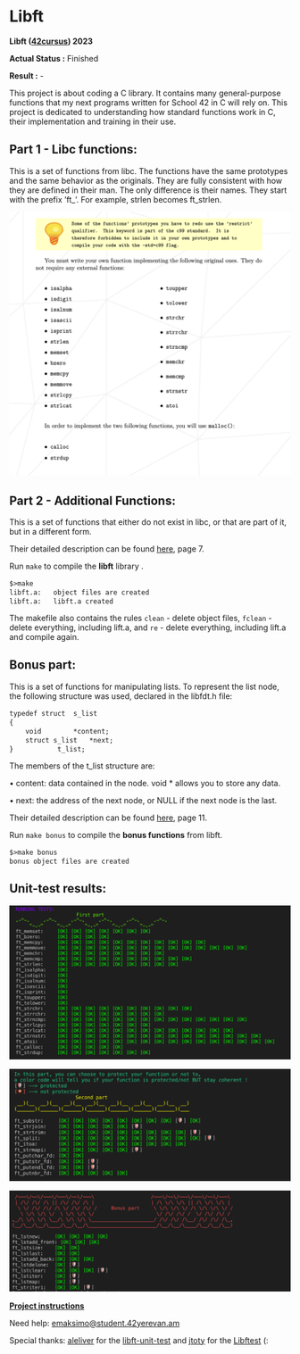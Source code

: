 # Libft

**Libft ([42cursus](https://www.42.fr)) 2023**

**Actual Status :** Finished

**Result :** -

This project is about coding a C library. It contains many general-purpose functions that my next programs written for School 42 in C will rely on. This project is dedicated to understanding how standard functions work in С, their implementation and training in their use.

## Part 1 - Libc functions:

This is a set of functions from libc. The functions have the
same prototypes and the same behavior as the originals. They are fully consistent with how they are defined in their man. The only difference is their names. They
start with the prefix ’ft_’. For example, strlen becomes ft_strlen.

![functions libc](https://github.com/AGolz/Libft_42Yerevan/blob/b0ef7a56eee8dd51558501abfef693085bc80a5c/image/Screen%20Shot%202023-01-18%20at%205.48.46%20AM.png)

## Part 2 - Additional Functions:

This is a set of functions that either do not exist in libc,
or that are part of it, but in a different form.

Their detailed description can be found [here](https://github.com/AGolz/Libft_42Yerevan/blob/main/en.subject.pdf), page 7.

Run `make` to compile the **libft** library .

```
$>make
libft.a:   object files are created
libft.a:   libft.a created
```

The makefile also contains the rules `clean` - delete object files, `fclean` - delete everything, including lift.a, and `re` - delete everything, including lift.a and compile again.

## Bonus part:

This is a set of functions for manipulating lists. To represent the list node, the following structure was used, declared in the libfdt.h file:

```
typedef struct	s_list
{
	void		*content;
	struct s_list	*next;
}			t_list;
```

The members of the t_list structure are:

• content: data contained in the node.
  void * allows you to store any data.

• next: the address of the next node, or NULL if the next node is the last.

Their detailed description can be found [here](https://github.com/AGolz/Libft_42Yerevan/blob/main/en.subject.pdf), page 11.

Run `make bonus` to compile the **bonus functions** from libft.

```
$>make bonus
bonus object files are created
```

## Unit-test results:

![first part](https://github.com/AGolz/Libft_42Yerevan/blob/main/image/Screen%20Shot%202023-01-18%20at%206.50.32%20AM.png)

![second part](https://github.com/AGolz/Libft_42Yerevan/blob/main/image/Screen%20Shot%202023-01-18%20at%206.51.29%20AM.png)

![bonus part](https://github.com/AGolz/Libft_42Yerevan/blob/main/image/Screen%20Shot%202023-01-18%20at%206.52.01%20AM.png)

**[Project instructions](/en.subject.pdf)**

Need help: emaksimo@student.42yerevan.am

Special thanks: [aleliver](https://github.com/alelievr) for the [libft-unit-test](https://github.com/alelievr/libft-unit-test) and [jtoty](https://github.com/jtoty) for the [Libftest](https://github.com/jtoty/Libftest) (:
